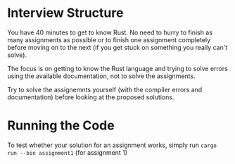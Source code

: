 # Interview Structure
You have 40 minutes to get to know Rust. No need to hurry to finish as many assignments as possible or to finish one assignment completely before moving on to the next (if you get stuck on something you really can't solve).

The focus is on getting to know the Rust language and trying to solve errors using the available documentation, not to solve the assignments.

Try to solve the assignemnts yourself (with the compiler errors and documentation) before looking at the proposed solutions.


# Running the Code
To test whether your solution for an assignment works, simply run `cargo run --bin assignment1` (for assignment 1)

